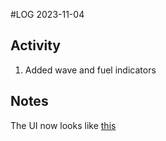 #LOG
2023-11-04

## Activity
1. Added wave and fuel indicators

## Notes
The UI now looks like [this](https://drive.google.com/file/d/1lvHlT_a2zqNQsZ4QBGi9LaiGutW93zI0/view?usp=drive_link)